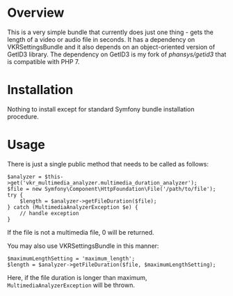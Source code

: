 Overview
========

This is a very simple bundle that currently does just one thing - gets the length of a video 
or audio file in seconds. It has a dependency on VKRSettingsBundle and it also depends on an 
object-oriented version of GetID3 library. The dependency on GetID3 is my fork of 
*phansys/getid3* that is compatible with PHP 7.

Installation
============

Nothing to install except for standard Symfony bundle installation procedure.

Usage
=====

There is just a single public method that needs to be called as follows:

```
$analyzer = $this->get('vkr_multimedia_analyzer.multimedia_duration_analyzer');
$file = new Symfony\Component\HttpFoundation\File('/path/to/file');
try {
    $length = $analyzer->getFileDuration($file);
} catch (MultimediaAnalyzerException $e) {
    // handle exception
}
```

If the file is not a multimedia file, 0 will be returned.

You may also use VKRSettingsBundle in this manner:

```
$maximumLengthSetting = 'maximum_length';
$length = $analyzer->getFileDuration($file, $maximumLengthSetting);
```

Here, if the file duration is longer than maximum, ```MultimediaAnalyzerException``` 
will be thrown.
